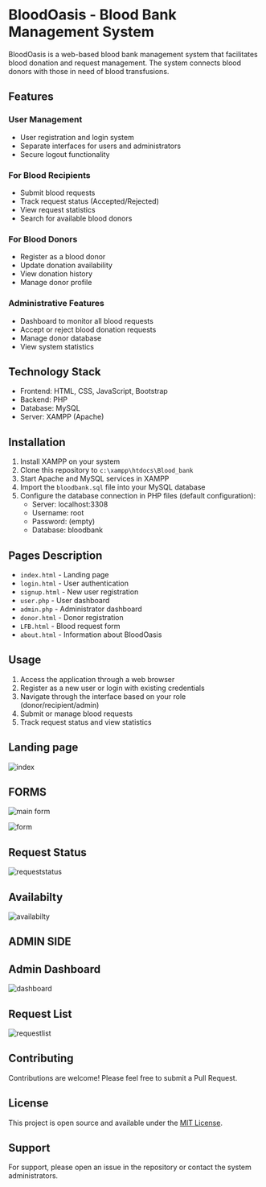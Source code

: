 # BloodOasis - Blood Bank Management System

BloodOasis is a web-based blood bank management system that facilitates blood donation and request management. The system connects blood donors with those in need of blood transfusions.

## Features

### User Management
- User registration and login system
- Separate interfaces for users and administrators
- Secure logout functionality

### For Blood Recipients
- Submit blood requests
- Track request status (Accepted/Rejected)
- View request statistics
- Search for available blood donors

### For Blood Donors
- Register as a blood donor
- Update donation availability
- View donation history
- Manage donor profile

### Administrative Features
- Dashboard to monitor all blood requests
- Accept or reject blood donation requests
- Manage donor database
- View system statistics

## Technology Stack

- Frontend: HTML, CSS, JavaScript, Bootstrap
- Backend: PHP
- Database: MySQL
- Server: XAMPP (Apache)

## Installation

1. Install XAMPP on your system
2. Clone this repository to `c:\xampp\htdocs\Blood_bank`
3. Start Apache and MySQL services in XAMPP
4. Import the `bloodbank.sql` file into your MySQL database
5. Configure the database connection in PHP files (default configuration):
   - Server: localhost:3308
   - Username: root
   - Password: (empty)
   - Database: bloodbank

## Pages Description

- `index.html` - Landing page
- `login.html` - User authentication
- `signup.html` - New user registration
- `user.php` - User dashboard
- `admin.php` - Administrator dashboard
- `donor.html` - Donor registration
- `LFB.html` - Blood request form
- `about.html` - Information about BloodOasis

## Usage

1. Access the application through a web browser
2. Register as a new user or login with existing credentials
3. Navigate through the interface based on your role (donor/recipient/admin)
4. Submit or manage blood requests
5. Track request status and view statistics



## Landing page 
![index](https://github.com/user-attachments/assets/1addeeeb-deca-43b1-880e-3f1fd699e38c)

## FORMS
![main form](https://github.com/user-attachments/assets/17caff53-e85a-4905-ac37-6f503f937bbf)

![form](https://github.com/user-attachments/assets/ae4937f8-afde-4ae9-b79c-697a2a7a7cdf)

## Request Status
![requeststatus](https://github.com/user-attachments/assets/f2e7f36b-ace1-43cd-adce-d02caca1d808)

## Availabilty 
![availabilty](https://github.com/user-attachments/assets/b18c75f6-a506-45e9-9ace-04a194c2bcc1)

## ADMIN SIDE

## Admin Dashboard
![dashboard](https://github.com/user-attachments/assets/e0b48575-c6dc-4e2e-aa10-aa4c1ba0064e)

## Request List
![requestlist](https://github.com/user-attachments/assets/fb7d404b-1d14-4c63-8b61-5a622617edf9)


## Contributing

Contributions are welcome! Please feel free to submit a Pull Request.

## License

This project is open source and available under the [MIT License](LICENSE).

## Support

For support, please open an issue in the repository or contact the system administrators.

